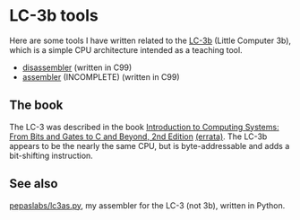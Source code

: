 # LC-3b tools

Here are some tools I have written related to the [LC-3b](https://en.wikipedia.org/wiki/LC-3) (Little Computer 3b),
which is a simple CPU architecture intended as a teaching tool.

* [disassembler](./disassembler/) (written in C99)
* [assembler](./assembler/) (INCOMPLETE) (written in C99)


## The book

The LC-3 was described in the book [Introduction to Computing Systems: From Bits and Gates to C and Beyond, 2nd Edition](https://www.amazon.com/Introduction-Computing-Systems-Gates-Beyond/dp/0072467509) [(errata)](http://highered.mheducation.com/sites/0072467509/information_center_view0/errata_page.html).
The LC-3b appears to be the nearly the same CPU, but is byte-addressable and adds a bit-shifting instruction.


## See also

[pepaslabs/lc3as.py](https://github.com/pepaslabs/lc3as.py), my assembler for the LC-3 (not 3b), written in Python.
